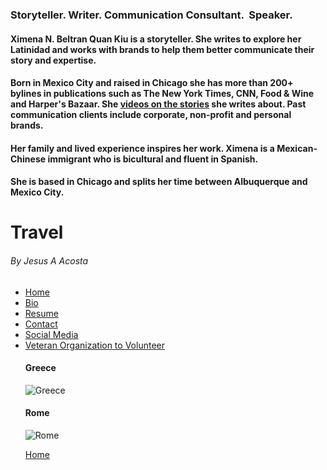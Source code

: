   <div class="sqsrte-scaled-text-container"><span class="sqsrte-scaled-text"><h3 style="white-space:pre-wrap;"><strong>Storyteller. Writer. Communication Consultant.  Speaker.</strong></h3></span></div>
</div>




















  
  



</div></div></div><div class="fe-block fe-block-3d581ea6d8cb42fdbd1f"><div class="sqs-block html-block sqs-block-html" data-blend-mode="NORMAL" data-block-type="2" data-border-radii="&#123;&quot;topLeft&quot;:&#123;&quot;unit&quot;:&quot;px&quot;,&quot;value&quot;:0.0&#125;,&quot;topRight&quot;:&#123;&quot;unit&quot;:&quot;px&quot;,&quot;value&quot;:0.0&#125;,&quot;bottomLeft&quot;:&#123;&quot;unit&quot;:&quot;px&quot;,&quot;value&quot;:0.0&#125;,&quot;bottomRight&quot;:&#123;&quot;unit&quot;:&quot;px&quot;,&quot;value&quot;:0.0&#125;&#125;" id="block-3d581ea6d8cb42fdbd1f"><div class="sqs-block-content">

<div class="sqs-html-content">
  <h4 style="white-space:pre-wrap;">Ximena N. Beltran Quan Kiu is a <strong>storyteller</strong>. She writes to explore her <strong>Latinidad</strong> and works with brands to help them better communicate their story and expertise.</h4><h4 style="white-space:pre-wrap;">Born in <strong>Mexico City</strong> and raised in <strong>Chicago</strong> she has more than <strong>200+ bylines</strong> in publications such as The New York Times, CNN, Food &amp; Wine and Harper's Bazaar. She <a href="https://www.tiktok.com/@ximenanbqk" target="_blank">videos on the stories</a> she writes about. Past communication clients include corporate, non-profit and personal brands. </h4><h4 style="white-space:pre-wrap;">Her family and lived experience inspires her work. Ximena is a <strong>Mexican-Chinese immigrant</strong> who is bicultural and fluent in Spanish. </h4><h4 style="white-space:pre-wrap;">She is <strong>based</strong> in Chicago and splits her time between Albuquerque and Mexico City.</h4>
</div>

# **Travel**
###### By Jesus A Acosta

<div class="fl-clear"></div>
                                                    <nav aria-label="Menu" itemscope="itemscope" itemtype="https://schema.org/SiteNavigationElement">
                                                        <ul id="menu-main-menu" class="menu fl-menu-horizontal fl-toggle-none">

<li id="menu-item-28" class="menu-item menu-item-type-post_type menu-item-object-page menu-item-home current-menu-item page_item page-item-13 current_page_item">
                                                                <a href="https://jaal32.github.io/">Home</a>
                                                            </li>
                                                            <li id="menu-item-29" class="menu-item menu-item-type-post_type menu-item-object-page">
                                                                <a href="bio">Bio</a>
                                                            </li>
                                                            <li id="menu-item-30" class="menu-item menu-item-type-post_type menu-item-object-page">
                                                                <a href="topic">Resume</a>
                                                            </li>
                                                            <li id="menu-item-32" class="menu-item menu-item-type-post_type menu-item-object-page">
                                                                <a href="biography">Contact</a>
                                                            </li>
                                                            <li id="menu-item-33" class="menu-item menu-item-type-post_type menu-item-object-page">
                                                                <a href="sm">Social Media</a>
                                                            </li>
                                                            <li id="menu-item-31" class="menu-item menu-item-type-post_type menu-item-object-page">
                                                                <a href="https://www.marinecorpsleaguesfv1277.org/">Veteran Organization to Volunteer</a>

#### Greece

![Greece](https://upload.wikimedia.org/wikipedia/commons/thumb/6/61/Shipwreck_Beach_-_Western_coast_of_Zakynthos%2C_Greece_%2812%29.jpg/200px-Shipwreck_Beach_-_Western_coast_of_Zakynthos%2C_Greece_%2812%29.jpg)

#### Rome

![Rome](http://www.domondonart.com/wp-content/uploads/2016/06/VeniceItaly-restaurant-600x600.jpg)

[Home](https://jaal32.github.io/home)

